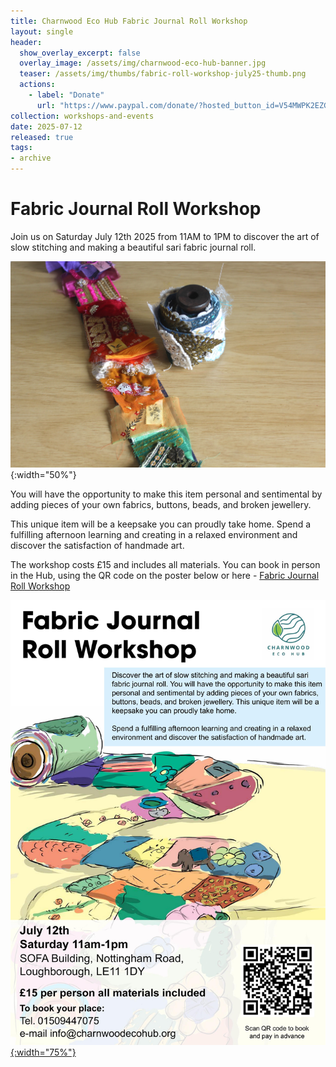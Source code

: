```yaml
---
title: Charnwood Eco Hub Fabric Journal Roll Workshop
layout: single
header:
  show_overlay_excerpt: false
  overlay_image: /assets/img/charnwood-eco-hub-banner.jpg
  teaser: /assets/img/thumbs/fabric-roll-workshop-july25-thumb.png
  actions:
    - label: "Donate"
      url: "https://www.paypal.com/donate/?hosted_button_id=V54MWPK2EZGPY"
collection: workshops-and-events
date: 2025-07-12
released: true
tags:
- archive
---
```

# Fabric Journal Roll Workshop
 
Join us on Saturday July 12th 2025 from 11AM to 1PM to discover the art of slow stitching and making a beautiful sari fabric journal roll.

![Fabric Journal Roll example](/assets/img/fabric-journal-roll-example.jpg){:width="50%"}

You will have the opportunity to make this item personal and sentimental by adding pieces of your own fabrics, buttons, beads, and broken jewellery.

This unique item will be a keepsake you can proudly take home.  Spend a fulfilling afternoon learning and creating in a relaxed environment and discover the satisfaction of handmade art.

The workshop costs £15 and includes all materials. You can book in person in the Hub, using the QR code on the poster below or here - [Fabric Journal Roll Workshop](https://pay.sumup.com/b2c/QI9WSMQO)

[![Fabric Journal Roll Workshop poster](/assets/img/fabric-roll-workshop-poster-july25.png){:width="75%"}](https://pay.sumup.com/b2c/QI9WSMQO)


